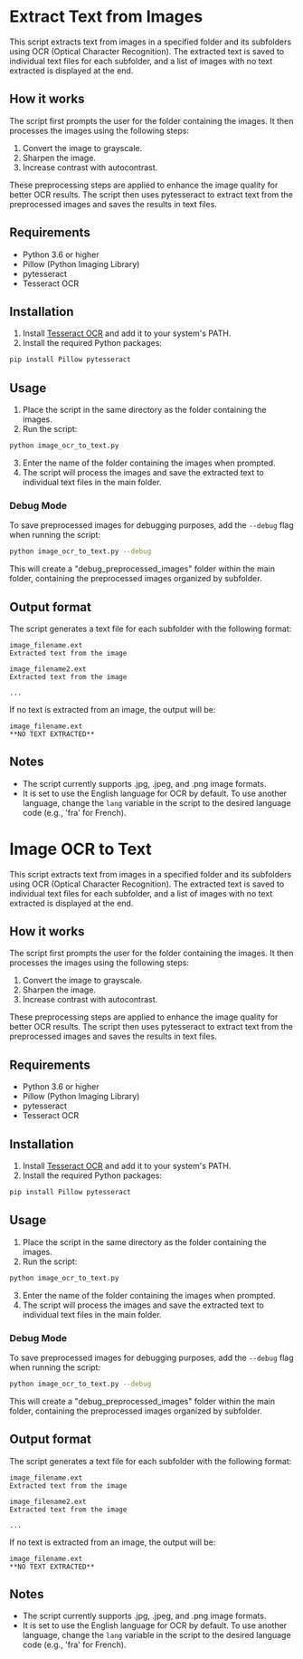# Extract Text from Images

This script extracts text from images in a specified folder and its subfolders using OCR (Optical Character Recognition). The extracted text is saved to individual text files for each subfolder, and a list of images with no text extracted is displayed at the end.

## How it works

The script first prompts the user for the folder containing the images. It then processes the images using the following steps:

1. Convert the image to grayscale.
2. Sharpen the image.
3. Increase contrast with autocontrast.

These preprocessing steps are applied to enhance the image quality for better OCR results. The script then uses pytesseract to extract text from the preprocessed images and saves the results in text files.

## Requirements

- Python 3.6 or higher
- Pillow (Python Imaging Library)
- pytesseract
- Tesseract OCR

## Installation

1. Install [Tesseract OCR](https://github.com/tesseract-ocr/tesseract) and add it to your system's PATH.
2. Install the required Python packages:

```bash
pip install Pillow pytesseract
```

## Usage

1. Place the script in the same directory as the folder containing the images.
2. Run the script:

```bash
python image_ocr_to_text.py
```

3. Enter the name of the folder containing the images when prompted.
4. The script will process the images and save the extracted text to individual text files in the main folder.

### Debug Mode

To save preprocessed images for debugging purposes, add the `--debug` flag when running the script:

```bash
python image_ocr_to_text.py --debug
```

This will create a "debug_preprocessed_images" folder within the main folder, containing the preprocessed images organized by subfolder.

## Output format

The script generates a text file for each subfolder with the following format:

```
image_filename.ext
Extracted text from the image

image_filename2.ext
Extracted text from the image

...
```

If no text is extracted from an image, the output will be:

```
image_filename.ext
**NO TEXT EXTRACTED**
```

## Notes

- The script currently supports .jpg, .jpeg, and .png image formats.
- It is set to use the English language for OCR by default. To use another language, change the `lang` variable in the script to the desired language code (e.g., 'fra' for French).
# Image OCR to Text

This script extracts text from images in a specified folder and its subfolders using OCR (Optical Character Recognition). The extracted text is saved to individual text files for each subfolder, and a list of images with no text extracted is displayed at the end.

## How it works

The script first prompts the user for the folder containing the images. It then processes the images using the following steps:

1. Convert the image to grayscale.
2. Sharpen the image.
3. Increase contrast with autocontrast.

These preprocessing steps are applied to enhance the image quality for better OCR results. The script then uses pytesseract to extract text from the preprocessed images and saves the results in text files.

## Requirements

- Python 3.6 or higher
- Pillow (Python Imaging Library)
- pytesseract
- Tesseract OCR

## Installation

1. Install [Tesseract OCR](https://github.com/tesseract-ocr/tesseract) and add it to your system's PATH.
2. Install the required Python packages:

```bash
pip install Pillow pytesseract
```

## Usage

1. Place the script in the same directory as the folder containing the images.
2. Run the script:

```bash
python image_ocr_to_text.py
```

3. Enter the name of the folder containing the images when prompted.
4. The script will process the images and save the extracted text to individual text files in the main folder.

### Debug Mode

To save preprocessed images for debugging purposes, add the `--debug` flag when running the script:

```bash
python image_ocr_to_text.py --debug
```

This will create a "debug_preprocessed_images" folder within the main folder, containing the preprocessed images organized by subfolder.

## Output format

The script generates a text file for each subfolder with the following format:

```
image_filename.ext
Extracted text from the image

image_filename2.ext
Extracted text from the image

...
```

If no text is extracted from an image, the output will be:

```
image_filename.ext
**NO TEXT EXTRACTED**
```

## Notes

- The script currently supports .jpg, .jpeg, and .png image formats.
- It is set to use the English language for OCR by default. To use another language, change the `lang` variable in the script to the desired language code (e.g., 'fra' for French).
